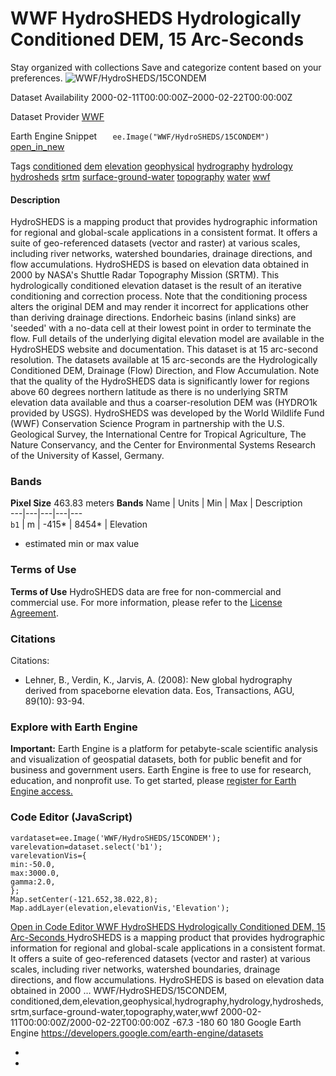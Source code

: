  
#  WWF HydroSHEDS Hydrologically Conditioned DEM, 15 Arc-Seconds 
Stay organized with collections  Save and categorize content based on your preferences. 
![WWF/HydroSHEDS/15CONDEM](https://developers.google.com/earth-engine/datasets/images/WWF/WWF_HydroSHEDS_15CONDEM_sample.png) 

Dataset Availability
    2000-02-11T00:00:00Z–2000-02-22T00:00:00Z 

Dataset Provider
     [ WWF ](https://www.hydrosheds.org/) 

Earth Engine Snippet
     `    ee.Image("WWF/HydroSHEDS/15CONDEM")   ` [ open_in_new ](https://code.earthengine.google.com/?scriptPath=Examples:Datasets/WWF/WWF_HydroSHEDS_15CONDEM) 

Tags
     [conditioned](https://developers.google.com/earth-engine/datasets/tags/conditioned) [dem](https://developers.google.com/earth-engine/datasets/tags/dem) [elevation](https://developers.google.com/earth-engine/datasets/tags/elevation) [geophysical](https://developers.google.com/earth-engine/datasets/tags/geophysical) [hydrography](https://developers.google.com/earth-engine/datasets/tags/hydrography) [hydrology](https://developers.google.com/earth-engine/datasets/tags/hydrology) [hydrosheds](https://developers.google.com/earth-engine/datasets/tags/hydrosheds) [srtm](https://developers.google.com/earth-engine/datasets/tags/srtm) [surface-ground-water](https://developers.google.com/earth-engine/datasets/tags/surface-ground-water) [topography](https://developers.google.com/earth-engine/datasets/tags/topography) [water](https://developers.google.com/earth-engine/datasets/tags/water) [wwf](https://developers.google.com/earth-engine/datasets/tags/wwf)
#### Description
HydroSHEDS is a mapping product that provides hydrographic information for regional and global-scale applications in a consistent format. It offers a suite of geo-referenced datasets (vector and raster) at various scales, including river networks, watershed boundaries, drainage directions, and flow accumulations. HydroSHEDS is based on elevation data obtained in 2000 by NASA's Shuttle Radar Topography Mission (SRTM).
This hydrologically conditioned elevation dataset is the result of an iterative conditioning and correction process. Note that the conditioning process alters the original DEM and may render it incorrect for applications other than deriving drainage directions. Endorheic basins (inland sinks) are 'seeded' with a no-data cell at their lowest point in order to terminate the flow. Full details of the underlying digital elevation model are available in the HydroSHEDS website and documentation.
This dataset is at 15 arc-second resolution. The datasets available at 15 arc-seconds are the Hydrologically Conditioned DEM, Drainage (Flow) Direction, and Flow Accumulation.
Note that the quality of the HydroSHEDS data is significantly lower for regions above 60 degrees northern latitude as there is no underlying SRTM elevation data available and thus a coarser-resolution DEM was (HYDRO1k provided by USGS).
HydroSHEDS was developed by the World Wildlife Fund (WWF) Conservation Science Program in partnership with the U.S. Geological Survey, the International Centre for Tropical Agriculture, The Nature Conservancy, and the Center for Environmental Systems Research of the University of Kassel, Germany.
### Bands
**Pixel Size** 463.83 meters 
**Bands**
Name | Units | Min | Max | Description  
---|---|---|---|---  
`b1` | m |  -415*  |  8454*  | Elevation  
* estimated min or max value 
### Terms of Use
**Terms of Use**
HydroSHEDS data are free for non-commercial and commercial use. For more information, please refer to the [License Agreement](https://www.hydrosheds.org/page/license).
### Citations
Citations:
  * Lehner, B., Verdin, K., Jarvis, A. (2008): New global hydrography derived from spaceborne elevation data. Eos, Transactions, AGU, 89(10): 93-94.


### Explore with Earth Engine
**Important:** Earth Engine is a platform for petabyte-scale scientific analysis and visualization of geospatial datasets, both for public benefit and for business and government users. Earth Engine is free to use for research, education, and nonprofit use. To get started, please [register for Earth Engine access.](https://console.cloud.google.com/earth-engine)
### Code Editor (JavaScript)
```
vardataset=ee.Image('WWF/HydroSHEDS/15CONDEM');
varelevation=dataset.select('b1');
varelevationVis={
min:-50.0,
max:3000.0,
gamma:2.0,
};
Map.setCenter(-121.652,38.022,8);
Map.addLayer(elevation,elevationVis,'Elevation');
```
[ Open in Code Editor ](https://code.earthengine.google.com/?scriptPath=Examples:Datasets/WWF/WWF_HydroSHEDS_15CONDEM)
[ WWF HydroSHEDS Hydrologically Conditioned DEM, 15 Arc-Seconds ](https://developers.google.com/earth-engine/datasets/catalog/WWF_HydroSHEDS_15CONDEM)
HydroSHEDS is a mapping product that provides hydrographic information for regional and global-scale applications in a consistent format. It offers a suite of geo-referenced datasets (vector and raster) at various scales, including river networks, watershed boundaries, drainage directions, and flow accumulations. HydroSHEDS is based on elevation data obtained in 2000 …
WWF/HydroSHEDS/15CONDEM, conditioned,dem,elevation,geophysical,hydrography,hydrology,hydrosheds,srtm,surface-ground-water,topography,water,wwf 
2000-02-11T00:00:00Z/2000-02-22T00:00:00Z
-67.3 -180 60 180 
Google Earth Engine
https://developers.google.com/earth-engine/datasets
  * [ ](https://doi.org/https://www.hydrosheds.org/)
  * [ ](https://doi.org/https://developers.google.com/earth-engine/datasets/catalog/WWF_HydroSHEDS_15CONDEM)


